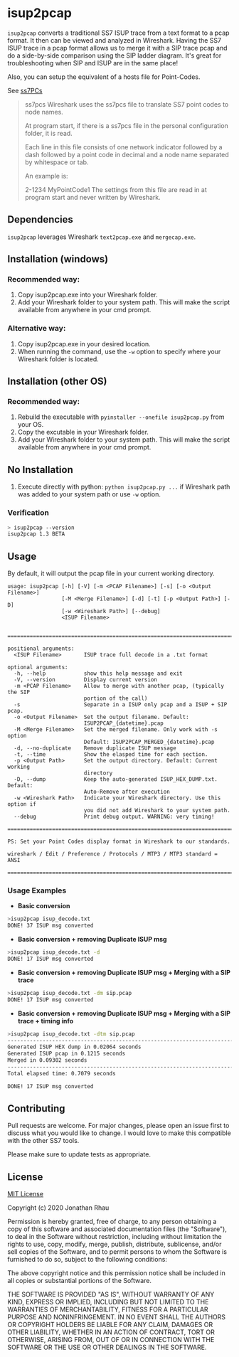 # isup2pcap

`isup2pcap` converts a traditional SS7 ISUP trace from a text format to a pcap format. It then can be viewed and analyzed in Wireshark. Having the SS7 ISUP trace in a pcap format allows us to merge it with a SIP trace pcap and do a side-by-side comparison using the SIP ladder diagram. It's great for troubleshooting when SIP and ISUP are in the same place!

Also, you can setup the equivalent of a hosts file for Point-Codes.

See [ss7PCs](https://www.wireshark.org/docs/wsug_html_chunked/ChAppFilesConfigurationSection.html)
> ss7pcs
> Wireshark uses the ss7pcs file to translate SS7 point codes to node names.
> 
> At program start, if there is a ss7pcs file in the personal configuration folder, it is read.
> 
> Each line in this file consists of one network indicator followed by a dash followed by a point code in decimal and a node name separated by whitespace or tab.
> 
> An example is:
> 
> 2-1234 MyPointCode1
> The settings from this file are read in at program start and never written by Wireshark.


## Dependencies

`isup2pcap` leverages Wireshark `text2pcap.exe` and `mergecap.exe`.


## Installation (windows)
### Recommended way:
1. Copy isup2pcap.exe into your Wireshark folder.
2. Add your Wireshark folder to your system path. This will make the script available from anywhere in your cmd prompt.

### Alternative way:
1. Copy isup2pcap.exe in your desired location.
2. When running the command, use the `-w` option to specify where your Wireshark folder is located.

## Installation (other OS)
### Recommended way:
1. Rebuild the executable with `pyinstaller --onefile isup2pcap.py` from your OS.
2. Copy the excutable in your Wireshark folder.
2. Add your Wireshark folder to your system path. This will make the script available from anywhere in your cmd prompt.

## No Installation
1. Execute directly with python: `python isup2pcap.py ...` if Wireshark path was added to your system path or use `-w` option.

### Verification
```bash
> isup2pcap --version
isup2pcap 1.3 BETA
```


## Usage
By default, it will output the pcap file in your current working directory.

```
usage: isup2pcap [-h] [-V] [-m <PCAP Filename>] [-s] [-o <Output Filename>]
                 [-M <Merge Filename>] [-d] [-t] [-p <Output Path>] [-D]
                 [-w <Wireshark Path>] [--debug]
                 <ISUP Filename>


================================================================================

positional arguments:
  <ISUP Filename>       ISUP trace full decode in a .txt format

optional arguments:
  -h, --help            show this help message and exit
  -V, --version         Display current version
  -m <PCAP Filename>    Allow to merge with another pcap, (typically the SIP
                        portion of the call)
  -s                    Separate in a ISUP only pcap and a ISUP + SIP pcap.
  -o <Output Filename>  Set the output filename. Default:
                        ISUP2PCAP_{datetime}.pcap
  -M <Merge Filename>   Set the merged filename. Only work with -s option
                        Default: ISUP2PCAP_MERGED_{datetime}.pcap
  -d, --no-duplicate    Remove duplicate ISUP message
  -t, --time            Show the elasped time for each section.
  -p <Output Path>      Set the output directory. Default: Current working
                        directory
  -D, --dump            Keep the auto-generated ISUP_HEX_DUMP.txt. Default:
                        Auto-Remove after execution
  -w <Wireshark Path>   Indicate your Wireshark directory. Use this option if
                        you did not add Wireshark to your system path.
  --debug               Print debug output. WARNING: very timing!

================================================================================

PS: Set your Point Codes display format in Wireshark to our standards.

wireshark / Edit / Preference / Protocols / MTP3 / MTP3 standard = ANSI

================================================================================
```

### Usage Examples
- **Basic conversion**
```bash
>isup2pcap isup_decode.txt
DONE! 37 ISUP msg converted
```

- **Basic conversion + removing Duplicate ISUP msg**
```bash
>isup2pcap isup_decode.txt -d
DONE! 17 ISUP msg converted
```

- **Basic conversion + removing Duplicate ISUP msg + Merging with a SIP trace**
```bash
>isup2pcap isup_decode.txt -dm sip.pcap
DONE! 17 ISUP msg converted
```

- **Basic conversion + removing Duplicate ISUP msg + Merging with a SIP trace + timing info**
```bash
>isup2pcap isup_decode.txt -dtm sip.pcap
--------------------------------------------------------------------------------
Generated ISUP HEX dump in 0.02064 seconds
Generated ISUP pcap in 0.1215 seconds
Merged in 0.09302 seconds
--------------------------------------------------------------------------------
Total elapsed time: 0.7079 seconds

DONE! 17 ISUP msg converted
```


## Contributing
Pull requests are welcome. For major changes, please open an issue first to discuss what you would like to change. I would love to make this compatible with the other SS7 tools.

Please make sure to update tests as appropriate.

## License
[MIT License](https://choosealicense.com/licenses/mit)

Copyright (c) 2020 Jonathan Rhau

Permission is hereby granted, free of charge, to any person obtaining a copy
of this software and associated documentation files (the "Software"), to deal
in the Software without restriction, including without limitation the rights
to use, copy, modify, merge, publish, distribute, sublicense, and/or sell
copies of the Software, and to permit persons to whom the Software is
furnished to do so, subject to the following conditions:

The above copyright notice and this permission notice shall be included in all
copies or substantial portions of the Software.

THE SOFTWARE IS PROVIDED "AS IS", WITHOUT WARRANTY OF ANY KIND, EXPRESS OR
IMPLIED, INCLUDING BUT NOT LIMITED TO THE WARRANTIES OF MERCHANTABILITY,
FITNESS FOR A PARTICULAR PURPOSE AND NONINFRINGEMENT. IN NO EVENT SHALL THE
AUTHORS OR COPYRIGHT HOLDERS BE LIABLE FOR ANY CLAIM, DAMAGES OR OTHER
LIABILITY, WHETHER IN AN ACTION OF CONTRACT, TORT OR OTHERWISE, ARISING FROM,
OUT OF OR IN CONNECTION WITH THE SOFTWARE OR THE USE OR OTHER DEALINGS IN THE
SOFTWARE.
